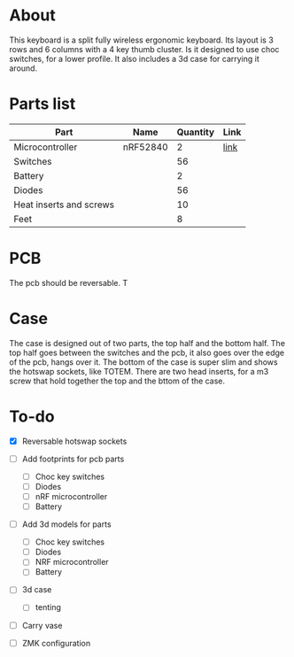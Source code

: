 # About
This keyboard is a split fully wireless ergonomic keyboard. Its layout is 3 rows and 6 columns with a 4 key thumb cluster. Is it designed to use choc switches, for a lower profile. It also includes a 3d case for carrying it around.

# Parts list
| Part | Name | Quantity | Link |
| --- | --- | --- | --- |
| Microcontroller | nRF52840 | 2 | [link](https://www.aliexpress.com/item/1005007040333351.html)|
| Switches |    | 56 | |
| Battery | | 2| |
| Diodes| | 56 | |
| Heat inserts and screws| | 10 | |
| Feet | | 8 | |

# PCB
The pcb should be reversable. T

# Case
The case is designed out of two parts, the top half and the bottom half. The top half goes between the switches and the pcb, it also goes over the edge of the pcb, hangs over it. The bottom of the case is super slim and shows the hotswap sockets, like TOTEM.
There are two head inserts, for a m3 screw that hold together the top and the bttom of the case.

# To-do
- [x] Reversable hotswap sockets
- [ ] Add footprints for pcb parts
	- [ ] Choc key switches
	- [ ] Diodes
	- [ ] nRF microcontroller
  - [ ] Battery
- [ ] Add 3d models for parts
	- [ ] Choc key switches
	- [ ] Diodes
	- [ ] NRF microcontroller
  - [ ] Battery
- [ ] 3d case
  - [ ] tenting
- [ ] Carry vase
- [ ] ZMK configuration

